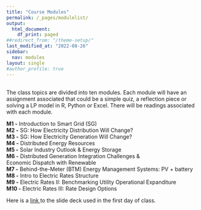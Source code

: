 ```yaml
---
title: "Course Modules"
permalink: /_pages/modulelist/
output:
  html_document:
    df_print: paged
##redirect_from: "/theme-setup/"
last_modified_at: "2022-08-26"
sidebar:
  nav: modules
layout: single
#author_profile: true
---
```


<br>
The class topics are divided into ten modules. Each module will have an assignment associated that could be a simple quiz, a reflection piece or solving a LP model in R, Python or Excel. There will be readings associated with each module.

**M1 -** Introduction to Smart Grid (SG) <br>
**M2 -** SG: How Electricity Distribution Will Change? <br>
**M3 -** SG: How Electricity Generation Will Change? <br>
**M4 -** Distributed Energy Resources  <br>
**M5 -** Solar Industry Outlook & Energy Storage <br>
**M6 -** Distributed Generation Integration Challenges & <br>
              Economic Dispatch with Renewable <br>
**M7 -** Behind-the-Meter (BTM) Energy Management Systems: PV + battery <br>
**M8 -** Intro to Electric Rates Structure <br>
**M9 -** Electric Rates II: Benchmarking Utility Operational Expanditure <br>
**M10 -** Electric Rates III: Rate Design Options <br>

Here is a <a href="/docs/modules/PPTS/PSE_M0_ClassOverviewAndIntro.pdf" > link </a> to the slide deck used in the first day of class.
